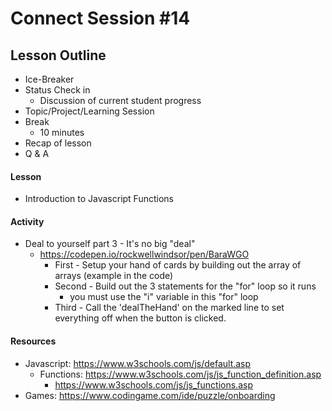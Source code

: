 # Connect Session #14

## Lesson Outline

  * Ice-Breaker
  * Status Check in
    * Discussion of current student progress
  * Topic/Project/Learning Session
  * Break
    * 10 minutes
  * Recap of lesson
  * Q & A

#### Lesson

  * Introduction to Javascript Functions

#### Activity

  * Deal to yourself part 3 - It's no big "deal"
    * https://codepen.io/rockwellwindsor/pen/BaraWGO
      * First - Setup your hand of cards by building out the array of arrays (example in the code)
      * Second - Build out the 3 statements for the "for" loop so it runs
        * you must use the "i" variable in this "for" loop
      * Third - Call the 'dealTheHand' on the marked line to set everything off when the button is clicked.

#### Resources

  * Javascript: https://www.w3schools.com/js/default.asp
    * Functions: https://www.w3schools.com/js/js_function_definition.asp
      * https://www.w3schools.com/js/js_functions.asp
  * Games: https://www.codingame.com/ide/puzzle/onboarding
